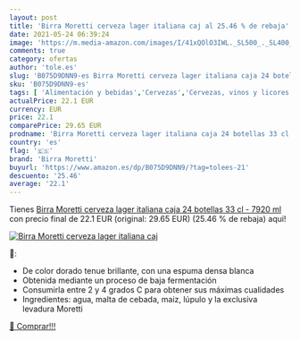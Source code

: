 ```yaml
---
layout: post
title: 'Birra Moretti cerveza lager italiana caj al 25.46 % de rebaja'
date: 2021-05-24 06:39:24
image: 'https://m.media-amazon.com/images/I/41xQOlO3IWL._SL500_._SL400_.jpg'
comments: true
category: ofertas
author: 'tole.es'
slug: 'B075D9DNN9-es Birra Moretti cerveza lager italiana caja 24 botellas 33...'
sku: 'B075D9DNN9-es'
tags: [ 'Alimentación y bebidas','Cervezas','Cervezas, vinos y licores','birra moretti','cerveza', ]
actualPrice: 22.1 EUR
currency: EUR
price: 22.1
comparePrice: 29.65 EUR
prodname: 'Birra Moretti cerveza lager italiana caja 24 botellas 33 cl - 7920 ml'
country: 'es'
flag: '🇪🇸'
brand: 'Birra Moretti'
buyurl: 'https://www.amazon.es/dp/B075D9DNN9/?tag=tolees-21'
descuento: '25.46'
average: '22.1'
---
```


Tienes [Birra Moretti cerveza lager italiana caja 24 botellas 33 cl - 7920 ml](https://www.amazon.es/dp/B075D9DNN9/?tag=tolees-21) con precio final de  22.1 EUR (original: 29.65 EUR) (25.46 %  de rebaja) aqui!

[![Birra Moretti cerveza lager italiana caj](https://m.media-amazon.com/images/I/41xQOlO3IWL._SL500_._SL400_.jpg)](https://www.amazon.es/dp/B075D9DNN9/?tag=tolees-21)

🔎:

- De color dorado tenue brillante, con una espuma densa blanca
- Obtenida mediante un proceso de baja fermentación
- Consumirla entre 2 y 4 grados C para obtener sus máximas cualidades
- Ingredientes: agua, malta de cebada, maiz, lúpulo y la exclusiva levadura Moretti

[🛒 Comprar!!!](https://www.amazon.es/dp/B075D9DNN9/?tag=tolees-21)
